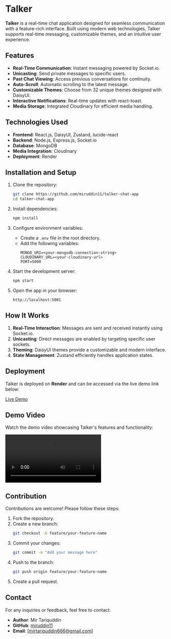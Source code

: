 # Talker

**Talker** is a real-time chat application designed for seamless communication with a feature-rich interface. Built using modern web technologies, Talker supports real-time messaging, customizable themes, and an intuitive user experience.

## Features

- **Real-Time Communication**: Instant messaging powered by Socket.io.
- **Unicasting**: Send private messages to specific users.
- **Past Chat Viewing**: Access previous conversations for continuity.
- **Auto-Scroll**: Automatic scrolling to the latest message.
- **Customizable Themes**: Choose from 32 unique themes designed with DaisyUI.
- **Interactive Notifications**: Real-time updates with react-toast.
- **Media Storage**: Integrated Cloudinary for efficient media handling.

## Technologies Used

- **Frontend**: React.js, DaisyUI, Zustand, lucide-react
- **Backend**: Node.js, Express.js, Socket.io
- **Database**: MongoDB
- **Media Integration**: Cloudinary
- **Deployment**: Render

## Installation and Setup

1. Clone the repository:
   ```bash
   git clone https://github.com/miruddin11/talker-chat-app
   cd talker-chat-app
   ```

2. Install dependencies:
   ```bash
   npm install
   ```

3. Configure environment variables:
   - Create a `.env` file in the root directory.
   - Add the following variables:
     ```env
     MONGO_URI=<your-mongodb-connection-string>
     CLOUDINARY_URL=<your-cloudinary-url>
     PORT=5000
     ```

4. Start the development server:
   ```bash
   npm start
   ```

5. Open the app in your browser:
   ```
   http://localhost:5001
   ```

## How It Works

1. **Real-Time Interaction**: Messages are sent and received instantly using Socket.io.
2. **Unicasting**: Direct messages are enabled by targeting specific user sockets.
3. **Theming**: DaisyUI themes provide a customizable and modern interface.
4. **State Management**: Zustand efficiently handles application states.

## Deployment

Talker is deployed on **Render** and can be accessed via the live demo link below:

[Live Demo](https://talker-chat-app.onrender.com/login)

## Demo Video

Watch the demo video showcasing Talker's features and functionality:


![video alt](https://github.com/miruddin11/talker-chat-app/blob/00e9d4b5eb64db724209442512ecb398625df6b1/Demo-of-Talker.mp4)

## Contribution

Contributions are welcome! Please follow these steps:

1. Fork the repository.
2. Create a new branch:
   ```bash
   git checkout -b feature/your-feature-name
   ```
3. Commit your changes:
   ```bash
   git commit -m "Add your message here"
   ```
4. Push to the branch:
   ```bash
   git push origin feature/your-feature-name
   ```
5. Create a pull request.

## Contact

For any inquiries or feedback, feel free to contact:

- **Author**: Mir Tariquddin
- **GitHub**: [miruddin11](https://github.com/miruddin11)
- **Email**: [mirtariquddin666@gmail.com]
